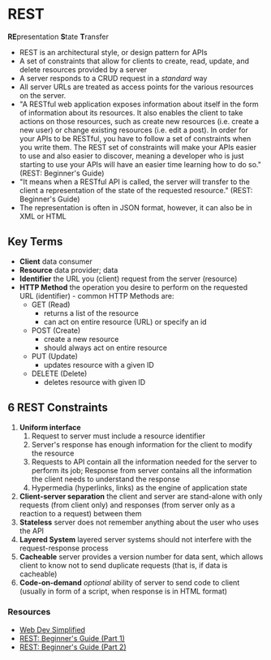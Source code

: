 # REST

**RE**presentation
**S**tate
**T**ransfer

- REST is an architectural style, or design pattern for APIs
- A set of constraints that allow for clients to create, read, update, and delete resources provided by a server
- A server responds to a CRUD request in a *standard* way
- All server URLs are treated as access points for the various resources on the server.
- "A RESTful web application exposes information about itself in the form of information about its resources. It also enables the client to take actions on those resources, such as create new resources (i.e. create a new user) or change existing resources (i.e. edit a post).
In order for your APIs to be RESTful, you have to follow a set of constraints when you write them. The REST set of constraints will make your APIs easier to use and also easier to discover, meaning a developer who is just starting to use your APIs will have an easier time learning how to do so." (REST: Beginner's Guide)
- "It means when a RESTful API is called, the server will transfer to the client a representation of the state of the requested resource." (REST: Beginner's Guide)
- The representation is often in JSON format, however, it can also be in XML or HTML

## Key Terms

- **Client** data consumer
- **Resource** data provider; data
- **Identifier** the URL you (client) request from the server (resource)
- **HTTP Method** the operation you desire to perform on the requested URL (identifier) - common HTTP Methods are:
  - GET (Read)
    - returns a list of the resource
    - can act on entire resource (URL) or specify an id
  - POST (Create)
    - create a new resource
    - should always act on entire resource
  - PUT (Update)
    - updates resource with a given ID
  - DELETE (Delete)
    - deletes resource with given ID

## 6 REST Constraints

1. **Uniform interface**
   1. Request to server must include a resource identifier
   2. Server's response has enough information for the client to modify the resource
   3. Requests to API contain all the information needed for the server to perform its job; Response from server contains all the information the client needs to understand the response
   4. Hypermedia (hyperlinks, links) as the engine of application state
2. **Client-server separation** the client and server are stand-alone with only requests (from client only) and responses (from server only as a reaction to a request) between them
3. **Stateless** server does not remember anything about the user who uses the API 
4. **Layered System** layered server systems should not interfere with the request-response process
5. **Cacheable** server provides a version number for data sent, which allows client to know not to send duplicate requests (that is, if data is cacheable)
6. **Code-on-demand** *optional* ability of server to send code to client (usually in form of a script, when response is in HTML format)

### Resources
- [Web Dev Simplified](https://www.youtube.com/watch?v=6sUbt-Qp6Pg)
- [REST: Beginner's Guide (Part 1)](https://medium.com/extend/what-is-rest-a-simple-explanation-for-beginners-part-1-introduction-b4a072f8740f)
- [REST: Beginner's Guide (Part 2)](https://medium.com/extend/what-is-rest-a-simple-explanation-for-beginners-part-2-rest-constraints-129a4b69a582)